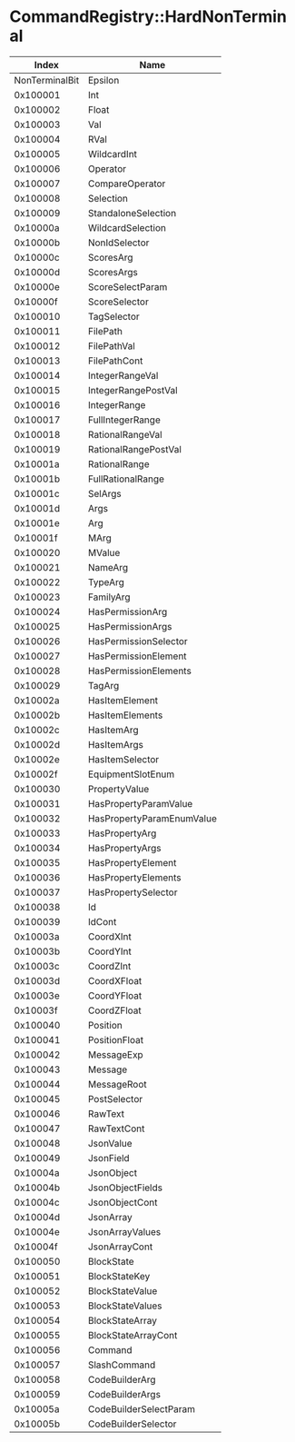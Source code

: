 # CommandRegistry::HardNonTerminal

Index | Name
--- | ---
NonTerminalBit | Epsilon
0x100001 | Int
0x100002 | Float
0x100003 | Val
0x100004 | RVal
0x100005 | WildcardInt
0x100006 | Operator
0x100007 | CompareOperator
0x100008 | Selection
0x100009 | StandaloneSelection
0x10000a | WildcardSelection
0x10000b | NonIdSelector
0x10000c | ScoresArg
0x10000d | ScoresArgs
0x10000e | ScoreSelectParam
0x10000f | ScoreSelector
0x100010 | TagSelector
0x100011 | FilePath
0x100012 | FilePathVal
0x100013 | FilePathCont
0x100014 | IntegerRangeVal
0x100015 | IntegerRangePostVal
0x100016 | IntegerRange
0x100017 | FullIntegerRange
0x100018 | RationalRangeVal
0x100019 | RationalRangePostVal
0x10001a | RationalRange
0x10001b | FullRationalRange
0x10001c | SelArgs
0x10001d | Args
0x10001e | Arg
0x10001f | MArg
0x100020 | MValue
0x100021 | NameArg
0x100022 | TypeArg
0x100023 | FamilyArg
0x100024 | HasPermissionArg
0x100025 | HasPermissionArgs
0x100026 | HasPermissionSelector
0x100027 | HasPermissionElement
0x100028 | HasPermissionElements
0x100029 | TagArg
0x10002a | HasItemElement
0x10002b | HasItemElements
0x10002c | HasItemArg
0x10002d | HasItemArgs
0x10002e | HasItemSelector
0x10002f | EquipmentSlotEnum
0x100030 | PropertyValue
0x100031 | HasPropertyParamValue
0x100032 | HasPropertyParamEnumValue
0x100033 | HasPropertyArg
0x100034 | HasPropertyArgs
0x100035 | HasPropertyElement
0x100036 | HasPropertyElements
0x100037 | HasPropertySelector
0x100038 | Id
0x100039 | IdCont
0x10003a | CoordXInt
0x10003b | CoordYInt
0x10003c | CoordZInt
0x10003d | CoordXFloat
0x10003e | CoordYFloat
0x10003f | CoordZFloat
0x100040 | Position
0x100041 | PositionFloat
0x100042 | MessageExp
0x100043 | Message
0x100044 | MessageRoot
0x100045 | PostSelector
0x100046 | RawText
0x100047 | RawTextCont
0x100048 | JsonValue
0x100049 | JsonField
0x10004a | JsonObject
0x10004b | JsonObjectFields
0x10004c | JsonObjectCont
0x10004d | JsonArray
0x10004e | JsonArrayValues
0x10004f | JsonArrayCont
0x100050 | BlockState
0x100051 | BlockStateKey
0x100052 | BlockStateValue
0x100053 | BlockStateValues
0x100054 | BlockStateArray
0x100055 | BlockStateArrayCont
0x100056 | Command
0x100057 | SlashCommand
0x100058 | CodeBuilderArg
0x100059 | CodeBuilderArgs
0x10005a | CodeBuilderSelectParam
0x10005b | CodeBuilderSelector